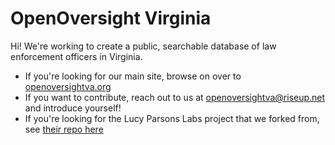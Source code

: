 # OpenOversight Virginia

Hi! We're working to create a public, searchable database of law enforcement officers in Virginia.

- If you're looking for our main site, browse on over to [openoversightva.org](https://openoversightva.org/)
- If you want to contribute, reach out to us at [openoversightva@riseup.net](mailto:openoversightva@riseup.net) and introduce yourself! 
- If you're looking for the Lucy Parsons Labs project that we forked from, see [their repo here](https://github.com/lucyparsons/OpenOversight)

<!--

**Here are some ideas to get you started:**

🙋‍♀️ A short introduction - what is your organization all about?
🌈 Contribution guidelines - how can the community get involved?
👩‍💻 Useful resources - where can the community find your docs? Is there anything else the community should know?
🍿 Fun facts - what does your team eat for breakfast?
🧙 Remember, you can do mighty things with the power of [Markdown](https://docs.github.com/github/writing-on-github/getting-started-with-writing-and-formatting-on-github/basic-writing-and-formatting-syntax)
-->

